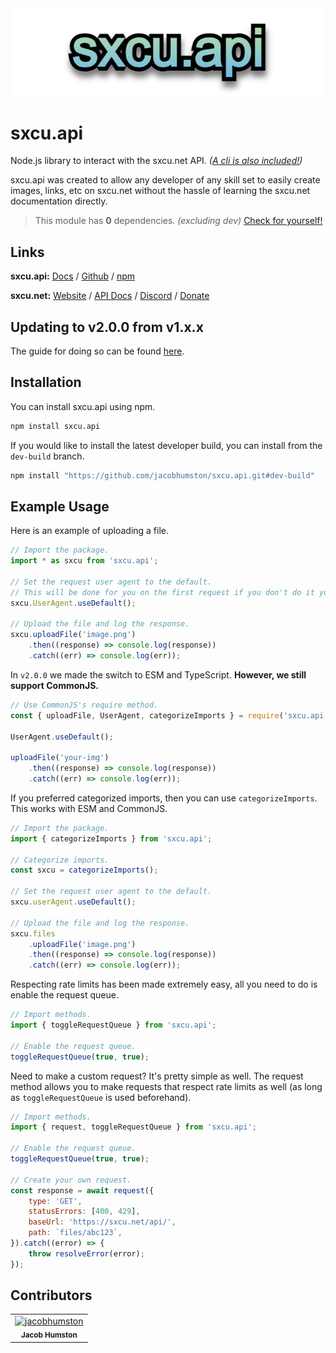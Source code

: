 <img src="https://raw.githubusercontent.com/jacobhumston/sxcu.api/banner/new-banner.png" alt="sxcu.api">

# sxcu.api

Node.js library to interact with the sxcu.net API. _([A cli is also included!](https://github.com/jacobhumston/sxcu.api/blob/main/src/cli/README.md))_

sxcu.api was created to allow any developer of any skill set to easily create images, links, etc on sxcu.net without the hassle of learning the sxcu.net documentation directly.

> This module has **0** dependencies. _(excluding dev)_ [Check for yourself!](https://github.com/jacobhumston/sxcu.api/blob/main/package.json)

## Links

**sxcu.api:** [Docs](https://sxcu.api.lovelyjacob.com) / [Github](https://github.com/Lovely-Experiences/sxcu.api) / [npm](https://www.npmjs.com/package/sxcu.api)

**sxcu.net:** [Website](https://sxcu.net/) / [API Docs](https://sxcu.net/api/docs/) / [Discord](https://discord.gg/ZBcYQwMWTG) / [Donate](https://paypal.me/MisterFix)

## Updating to v2.0.0 from v1.x.x

The guide for doing so can be found [here](https://sxcu.api.lovelyjacob.com/guides/updating-to-v2.html).

## Installation

You can install sxcu.api using npm.

```bash
npm install sxcu.api
```

If you would like to install the latest developer build, you can install from the `dev-build` branch.

```bash
npm install "https://github.com/jacobhumston/sxcu.api.git#dev-build"
```

## Example Usage

Here is an example of uploading a file.

```js
// Import the package.
import * as sxcu from 'sxcu.api';

// Set the request user agent to the default.
// This will be done for you on the first request if you don't do it yourself.
sxcu.UserAgent.useDefault();

// Upload the file and log the response.
sxcu.uploadFile('image.png')
    .then((response) => console.log(response))
    .catch((err) => console.log(err));
```

In `v2.0.0` we made the switch to ESM and TypeScript. **However, we still support CommonJS.**

```js
// Use CommonJS's require method.
const { uploadFile, UserAgent, categorizeImports } = require('sxcu.api');

UserAgent.useDefault();

uploadFile('your-img')
    .then((response) => console.log(response))
    .catch((err) => console.log(err));
```

If you preferred categorized imports, then you can use `categorizeImports`. This works with ESM and CommonJS.

```js
// Import the package.
import { categorizeImports } from 'sxcu.api';

// Categorize imports.
const sxcu = categorizeImports();

// Set the request user agent to the default.
sxcu.userAgent.useDefault();

// Upload the file and log the response.
sxcu.files
    .uploadFile('image.png')
    .then((response) => console.log(response))
    .catch((err) => console.log(err));
```

Respecting rate limits has been made extremely easy, all you need to do is enable the request queue.

```js
// Import methods.
import { toggleRequestQueue } from 'sxcu.api';

// Enable the request queue.
toggleRequestQueue(true, true);
```

Need to make a custom request? It's pretty simple as well. The request method allows you to make requests that respect rate limits as well (as long as `toggleRequestQueue` is used beforehand).

```js
// Import methods.
import { request, toggleRequestQueue } from 'sxcu.api';

// Enable the request queue.
toggleRequestQueue(true, true);

// Create your own request.
const response = await request({
    type: 'GET',
    statusErrors: [400, 429],
    baseUrl: 'https://sxcu.net/api/',
    path: `files/abc123`,
}).catch((error) => {
    throw resolveError(error);
});
```

## Contributors

<!-- readme: collaborators,contributors,jacobhumston-school/- -start -->
<table>
<tr>
    <td align="center">
        <a href="https://github.com/jacobhumston">
            <img src="https://avatars.githubusercontent.com/u/57332486?v=4" width="100;" alt="jacobhumston"/>
            <br />
            <sub><b>Jacob Humston</b></sub>
        </a>
    </td></tr>
</table>
<!-- readme: collaborators,contributors,jacobhumston-school/- -end -->
